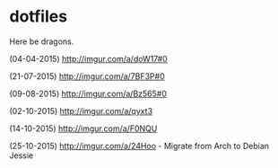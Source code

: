 # dotfiles
Here be dragons.

(04-04-2015)
http://imgur.com/a/doW17#0

(21-07-2015)
http://imgur.com/a/7BF3P#0

(09-08-2015)
http://imgur.com/a/Bz565#0

(02-10-2015)
http://imgur.com/a/qyxt3

(14-10-2015)
http://imgur.com/a/F0NQU

(25-10-2015)
http://imgur.com/a/24Hoo - Migrate from Arch to Debian Jessie
